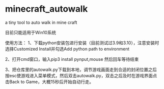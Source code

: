 # minecraft_autowalk
a tiny tool to auto walk in mine craft

目前只能适用于Win10系统 

使用方法：
1、下载python安装包进行安装（目前测试过3.9和3.10），注意安装时选择Customized Install并勾选Add python path to environment


2、打开cmd窗口，输入pip3 install pynput,mouse  然后回车等待结束


3、把仓库里的autowalk.py下载到本地，调节游戏画面走到合适的封闭位置之后按esc使游戏进入菜单模式，然后双击autowalk.py，双击之后及时在游戏界面点击Back to Game，大概15秒后开始自动行走。
